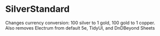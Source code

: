 # SilverStandard
Changes currency conversion: 100 silver to 1 gold, 100 gold to 1 copper.  Also removes Electrum from default 5e, TidyUI, and DnDBeyond Sheets
